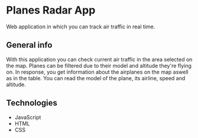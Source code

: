 # Planes Radar App
Web application in which you can track air traffic in real time.
## General info
With this application you can check current air traffic in the area selected on the map. Planes can be filtered due to their model and altitude they're flying on. In response, you get information about the airplanes on the map aswell as in the table. You can read the model of the plane, its airline, speed and altitude.
## Technologies
* JavaScript
* HTML
* CSS
